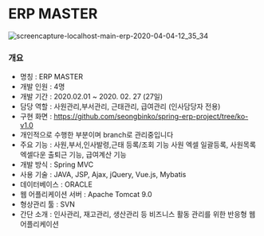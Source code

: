 # ERP MASTER
![screencapture-localhost-main-erp-2020-04-04-12_35_34](https://user-images.githubusercontent.com/60464424/78417821-f6f6b700-7670-11ea-9e2e-2c00e9ee0d53.png)
### 개요
  - 명칭 : ERP MASTER
  - 개발 인원 : 4명
  - 개발 기간 :  2020.02.01 ~ 2020. 02. 27 (27일)
  - 담당 역할 :  사원관리,부서관리, 근태관리, 급여관리  (인사담당자 전용)
  - 구현 화면 :  https://github.com/seongbinko/spring-erp-project/tree/ko-v1.0
  - 개인적으로 수행한 부분이며 branch로 관리중입니다
  - 주요 기능 : 사원,부서,인사발령,근태 등록/조회 기능
                사원 엑셀 일괄등록, 사원목록 엑셀다운
                출퇴근 기능, 급여계산 기능
  - 개발 방식 : Spring MVC 
  - 사용 기술 : JAVA, JSP, Ajax, jQuery, Vue.js, Mybatis
  - 데이터베이스 : ORACLE
  - 웹 어플리케이션 서버 : Apache Tomcat 9.0
  - 형상관리 툴 : SVN 
  - 간단 소개 : 인사관리, 재고관리, 생산관리 등 비즈니스 활동 관리를 위한 반응형 웹 어플리케이션

  
